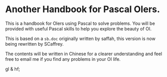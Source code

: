 Another Handbook for Pascal OIers.
=======

This is a handbook for OIers using Pascal to solve problems. You will be provided with useful Pascal skills to help you explore the beauty of OI.

This is based on a `sb.doc` originally written by saffah, this version is now being rewritten by SCaffrey.

The contents will be written in Chinese for a clearer understanding and feel free to email me if you find any problems in your OI life.

gl & hf;